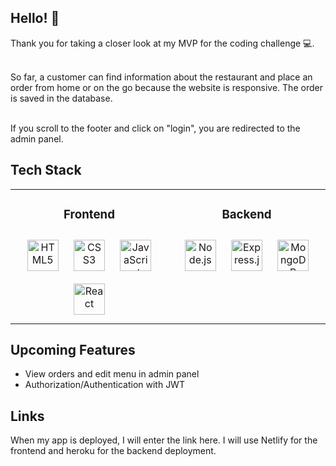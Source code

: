 ## Hello! 👋

<div>
  Thank you for taking a closer look at my MVP  for the coding challenge 💻. <br>
  <br>
  
  So far, a customer can find information about the restaurant and place an order from home or on the go because the website is responsive. The order is saved in the database. <br>
  <br>
  
  If you scroll to the footer and click on "login", you are redirected to the admin panel.
</div>  

## Tech Stack

<table align="center" width="70%"><tr><td valign="top" width="30%">
  <h3 align="center">Frontend</h3> 
  <div align="center">  
    <img style="margin: 10px" src="https://profilinator.rishav.dev/skills-assets/html5-original-wordmark.svg" alt="HTML5" height="50" />  
    <img style="margin: 10px" src="https://profilinator.rishav.dev/skills-assets/css3-original-wordmark.svg" alt="CSS3" height="50" />  
    <img style="margin: 10px" src="https://profilinator.rishav.dev/skills-assets/javascript-original.svg" alt="JavaScript" height="50" />  
    <img style="margin: 10px" src="https://profilinator.rishav.dev/skills-assets/react-original-wordmark.svg" alt="React" height="50" />  
  </div>
</td><td valign="top" width="30%">
  <h3 align="center">Backend</h3>
  <div align="center">  
    <img style="margin: 10px" src="https://profilinator.rishav.dev/skills-assets/nodejs-original-wordmark.svg" alt="Node.js" height="50" /> 
    <img style="margin: 10px" src="https://profilinator.rishav.dev/skills-assets/express-original-wordmark.svg" alt="Express.js" height="50" /> 
    <img style="margin: 10px" src="https://profilinator.rishav.dev/skills-assets/mongodb-original-wordmark.svg" alt="MongoDB" height="50" />  
  </div>
</td></tr></table>  

## Upcoming Features

<ul>
  <li>View orders and edit menu in admin panel</li>
  <li>Authorization/Authentication with JWT</li>
</ul>

## Links
<div>
 When my app is deployed, I will enter the link here. I will use Netlify for the frontend and heroku for the backend deployment.
</div>  
